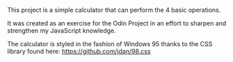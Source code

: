 This project is a simple calculator that can perform the 4 basic operations.

It was created as an exercise for the Odin Project in an effort to sharpen and strengthen my JavaScript knowledge.

The calculator is styled in the fashion of Windows 95 thanks to the CSS library found here: https://github.com/jdan/98.css

